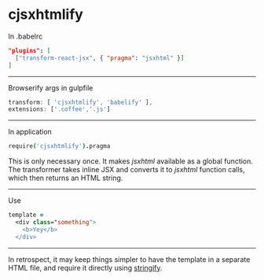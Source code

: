 cjsxhtmlify
====

In .babelrc

~~~json
"plugins": [
  ["transform-react-jsx", { "pragma": "jsxhtml" }]
]
~~~

---

Browserify args in gulpfile

~~~javascript
transform: [ 'cjsxhtmlify', 'babelify' ],
extensions: ['.coffee','.js']
~~~

---

In application

~~~coffee
require('cjsxhtmlify').pragma
~~~

This is only necessary once. It makes *jsxhtml* available as a global function. The transformer takes inline JSX and converts it to *jsxhtml* function calls, which then returns an HTML string.

---

Use

~~~coffee
template =
  <div class="something">
    <b>Yey</b>
  </div>
~~~

---

In retrospect, it may keep things simpler to have the template in a separate HTML file, and require it directly using [stringify](https://github.com/JohnPostlethwait/stringify).
